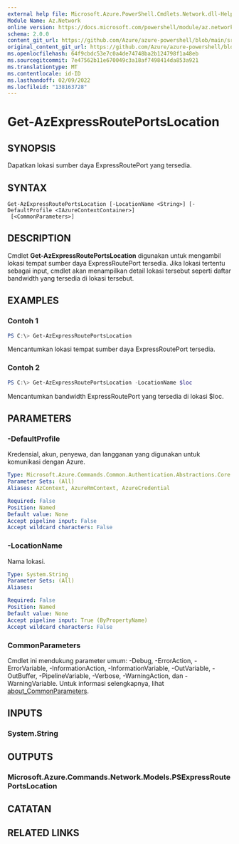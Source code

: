 ```yaml
---
external help file: Microsoft.Azure.PowerShell.Cmdlets.Network.dll-Help.xml
Module Name: Az.Network
online version: https://docs.microsoft.com/powershell/module/az.network/get-azexpressrouteportslocation
schema: 2.0.0
content_git_url: https://github.com/Azure/azure-powershell/blob/main/src/Network/Network/help/Get-AzExpressRoutePortsLocation.md
original_content_git_url: https://github.com/Azure/azure-powershell/blob/main/src/Network/Network/help/Get-AzExpressRoutePortsLocation.md
ms.openlocfilehash: 64f9cbdc53e7c0a4de74748ba2b124798f1a48eb
ms.sourcegitcommit: 7e47562b11e670049c3a18af7498414da853a921
ms.translationtype: MT
ms.contentlocale: id-ID
ms.lasthandoff: 02/09/2022
ms.locfileid: "138163728"
---
```

# Get-AzExpressRoutePortsLocation

## SYNOPSIS
Dapatkan lokasi sumber daya ExpressRoutePort yang tersedia.

## SYNTAX

```
Get-AzExpressRoutePortsLocation [-LocationName <String>] [-DefaultProfile <IAzureContextContainer>]
 [<CommonParameters>]
```

## DESCRIPTION
Cmdlet **Get-AzExpressRoutePortsLocation** digunakan untuk mengambil lokasi tempat sumber daya ExpressRoutePort tersedia. Jika lokasi tertentu sebagai input, cmdlet akan menampilkan detail lokasi tersebut seperti daftar bandwidth yang tersedia di lokasi tersebut.

## EXAMPLES

### Contoh 1
```powershell
PS C:\> Get-AzExpressRoutePortsLocation
```

Mencantumkan lokasi tempat sumber daya ExpressRoutePort tersedia.

### Contoh 2
```powershell
PS C:\> Get-AzExpressRoutePortsLocation -LocationName $loc
```

Mencantumkan bandwidth ExpressRoutePort yang tersedia di lokasi $loc.

## PARAMETERS

### -DefaultProfile
Kredensial, akun, penyewa, dan langganan yang digunakan untuk komunikasi dengan Azure.

```yaml
Type: Microsoft.Azure.Commands.Common.Authentication.Abstractions.Core.IAzureContextContainer
Parameter Sets: (All)
Aliases: AzContext, AzureRmContext, AzureCredential

Required: False
Position: Named
Default value: None
Accept pipeline input: False
Accept wildcard characters: False
```

### -LocationName
Nama lokasi.

```yaml
Type: System.String
Parameter Sets: (All)
Aliases:

Required: False
Position: Named
Default value: None
Accept pipeline input: True (ByPropertyName)
Accept wildcard characters: False
```

### CommonParameters
Cmdlet ini mendukung parameter umum: -Debug, -ErrorAction, -ErrorVariable, -InformationAction, -InformationVariable, -OutVariable, -OutBuffer, -PipelineVariable, -Verbose, -WarningAction, dan -WarningVariable. Untuk informasi selengkapnya, lihat [about_CommonParameters](http://go.microsoft.com/fwlink/?LinkID=113216).

## INPUTS

### System.String

## OUTPUTS

### Microsoft.Azure.Commands.Network.Models.PSExpressRoutePortsLocation

## CATATAN

## RELATED LINKS
